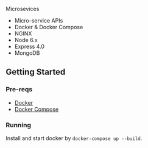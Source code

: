 Microsevices

- Micro-service APIs
- Docker & Docker Compose
- NGINX
- Node 6.x
- Express 4.0
- MongoDB

## Getting Started

### Pre-reqs

- [Docker](https://docs.docker.com/engine/installation/)
- [Docker Compose](https://docs.docker.com/compose/)

### Running

Install and start docker by `docker-compose up --build`.
